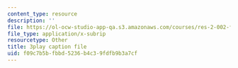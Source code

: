 ```yaml
---
content_type: resource
description: ''
file: https://ol-ocw-studio-app-qa.s3.amazonaws.com/courses/res-2-002-finite-element-procedures-for-solids-and-structures-spring-2010/f09c7b5bfbbd5236b4c39fdfb9b3a7cf_4M-ijbL1gsk.vtt
file_type: application/x-subrip
resourcetype: Other
title: 3play caption file
uid: f09c7b5b-fbbd-5236-b4c3-9fdfb9b3a7cf
---
```

